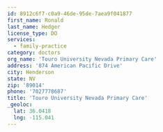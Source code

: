 ```yaml
---
id: 8912c6f7-c0a9-46de-95de-7aea9f041877
first_name: Ronald
last_name: Hedger
license_type: DO
services:
  - family-practice
category: doctors
org_name: 'Touro University Nevada Primary Care'
address: '874 American Pacific Drive'
city: Henderson
state: NV
zip: '89014'
phone: '7027778687'
title: 'Touro University Nevada Primary Care'
_geoloc:
  lat: 36.0418
  lng: -115.041
---
```

